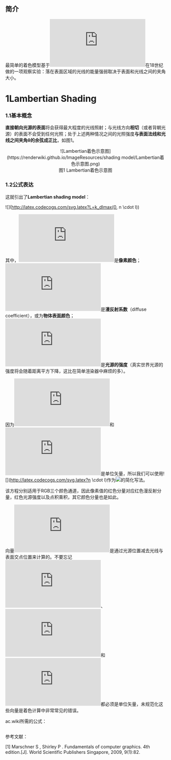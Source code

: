 ## 简介
最简单的着色模型基于![](http://latex.codecogs.com/svg.latex?Lambert)在18世纪做的一项观察实验：落在表面区域的光线的能量强弱取决于表面和光线之间的夹角大小。

# 1Lambertian Shading

### 1.1基本概念
**直接朝向光源的表面**将会获得最大程度的光线照射；与光线方向**相切**（或者背朝光源）的表面不会受到任何光照；处于上述两种情况之间的光照强度**与表面法线和光线之间夹角θ的余弦成正比**，如图1。

<div align=center>![Lambertian着色示意图](https://renderwiki.github.io/ImageResources/shading model/Lambertian着色示意图.png)</div>

<center>图1 Lambertian着色示意图</center>

### 1.2公式表达
这就引出了**Lambertian shading model**：

![](http://latex.codecogs.com/svg.latex?L=k_dImax(0, n \cdot l))

其中，![](http://latex.codecogs.com/svg.latex?L)是**像素颜色**；![](http://latex.codecogs.com/svg.latex?k_d)是**漫反射系数**（diffuse coefficient），或为**物体表面颜色**；![](http://latex.codecogs.com/svg.latex?I)是**光源的强度**（真实世界光源的强度将会随着距离平方下降，这比在简单渲染器中麻烦的多）。

因为![](http://latex.codecogs.com/svg.latex?n)和![](http://latex.codecogs.com/svg.latex?l)是单位矢量，所以我们可以使用![](http://latex.codecogs.com/svg.latex?n \cdot l)作为![](http://latex.codecogs.com/svg.latex?cos\theta)的简化写法。

该方程分别适用于RGB三个颜色通道，因此像素值的红色分量对应红色漫反射分量，红色光源强度以及点积乘积，其它颜色分量也是如此。

向量![](http://latex.codecogs.com/svg.latex?l)是通过光源位置减去光线与表面交点位置来计算的。不要忘记![](http://latex.codecogs.com/svg.latex?v)、![](http://latex.codecogs.com/svg.latex?l)和![](http://latex.codecogs.com/svg.latex?n)都必须是单位矢量，未规范化这些向量是着色计算中非常常见的错误。



ac.wiki所需的公式：

<math>L=k_dImax(0, \pmb{n·l}) \tag{1}</math>

参考文献：

[1] Marschner S ,  Shirley P . Fundamentals of computer graphics. 4th edition.[J]. World Scientific Publishers Singapore, 2009, 9(1):82.